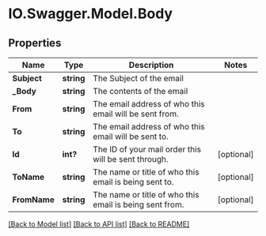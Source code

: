 # IO.Swagger.Model.Body
## Properties

Name | Type | Description | Notes
------------ | ------------- | ------------- | -------------
**Subject** | **string** | The Subject of the email | 
**_Body** | **string** | The contents of the email | 
**From** | **string** | The email address of who this email will be sent from. | 
**To** | **string** | The email address of who this email will be sent to. | 
**Id** | **int?** | The ID of your mail order this will be sent through. | [optional] 
**ToName** | **string** | The name or title of who this email is being sent to. | [optional] 
**FromName** | **string** | The name or title of who this email is being sent from. | [optional] 

[[Back to Model list]](../README.md#documentation-for-models) [[Back to API list]](../README.md#documentation-for-api-endpoints) [[Back to README]](../README.md)

